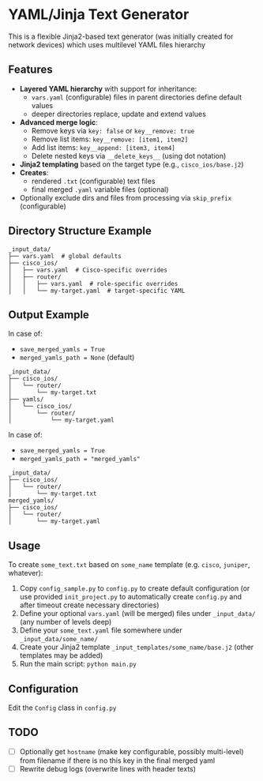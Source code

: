 # YAML/Jinja Text Generator

This is a flexible Jinja2-based text generator (was initially created for network devices) which uses multilevel YAML files hierarchy

## Features

- **Layered YAML hierarchy** with support for inheritance:
  - `vars.yaml` (configurable) files in parent directories define default values
  - deeper directories replace, update and extend values
- **Advanced merge logic**:
  - Remove keys via `key: false` or `key__remove: true`
  - Remove list items: `key__remove: [item1, item2]`
  - Add list items: `key__append: [item3, item4]`
  - Delete nested keys via `__delete_keys__` (using dot notation)
- **Jinja2 templating** based on the target type (e.g., `cisco_ios/base.j2`)
- **Creates**:
  - rendered `.txt` (configurable) text files
  - final merged `.yaml` variable files (optional)
- Optionally exclude dirs and files from processing via `skip_prefix` (configurable)

## Directory Structure Example

```text
_input_data/
├── vars.yaml  # global defaults
├── cisco_ios/
│   ├── vars.yaml  # Cisco-specific overrides
│   ├── router/
│   │   ├── vars.yaml  # role-specific overrides
│   │   └── my-target.yaml  # target-specific YAML
```

## Output Example

In case of:
- `save_merged_yamls = True`
- `merged_yamls_path = None` (default)

```text
_input_data/
├── cisco_ios/
│   └── router/
│       └── my-target.txt
├── yamls/
│   └── cisco_ios/
│       └── router/
│           └── my-target.yaml
```

In case of:
- `save_merged_yamls = True`
- `merged_yamls_path = "merged_yamls"`

```text
_input_data/
├── cisco_ios/
│   └── router/
│       └── my-target.txt
merged_yamls/
├── cisco_ios/
│   └── router/
│       └── my-target.yaml
```

## Usage

To create `some_text.txt` based on `some_name` template (e.g. `cisco`, `juniper`, whatever):
1. Copy `config_sample.py` to `config.py` to create default configuration (or use provided `init_project.py` to automatically create `config.py` and after timeout create necessary directories)
1. Define your optional `vars.yaml` (will be merged) files under `_input_data/` (any number of levels deep)
1. Define your `some_text.yaml` file somewhere under `_input_data/some_name/`
1. Create your Jinja2 template `_input_templates/some_name/base.j2` (other templates may be added)
1. Run the main script: `python main.py`

## Configuration

Edit the `Config` class in `config.py`

## TODO
- [ ] Optionally get `hostname` (make key configurable, possibly multi-level) from filename if there is no this key in the final merged yaml
- [ ] Rewrite debug logs (overwrite lines with header texts)
